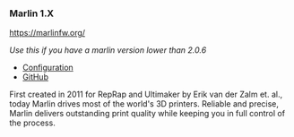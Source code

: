 ### Marlin 1.X

<a href="https://marlinfw.org/" target="_blank">https://marlinfw.org/</a>

*Use this if you have a marlin version lower than 2.0.6*

- <a href="https://marlinfw.org/docs/configuration/configuration.html" target="_blank">Configuration</a>
- <a href="https://github.com/MarlinFirmware/Marlin" target="_blank">GitHub</a>

First created in 2011 for RepRap and Ultimaker by Erik van der Zalm et. al., today Marlin drives most of the world's 3D printers. Reliable and precise, Marlin delivers outstanding print quality while keeping you in full control of the process.
